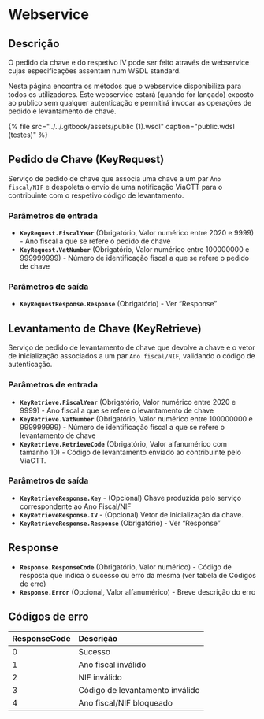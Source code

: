 # Webservice

## **Descrição**

O pedido da chave e do respetivo IV pode ser feito através de webservice cujas especificações assentam num WSDL standard.

Nesta página encontra os métodos que o webservice disponibiliza para todos os utilizadores. Este webservice estará \(quando for lançado\) exposto ao publico sem qualquer autenticação e permitirá invocar as operações de pedido e levantamento de chave.

{% file src="../../.gitbook/assets/public \(1\).wsdl" caption="public.wdsl \(testes\)" %}

## **Pedido de Chave \(KeyRequest\)**

Serviço de pedido de chave que associa uma chave a um par `Ano fiscal/NIF` e despoleta o envio de uma notificação ViaCTT para o contribuinte com o respetivo código de levantamento.

### **Parâmetros de entrada**

* **`KeyRequest.FiscalYear`** \(Obrigatório, Valor numérico entre 2020 e 9999\) - Ano fiscal a que se refere o pedido de chave
* **`KeyRequest.VatNumber`** \(Obrigatório, Valor numérico entre 100000000 e 999999999\) - Número de identificação fiscal a que se refere o pedido de chave

### **Parâmetros de saída**

* **`KeyRequestResponse.Response`** \(Obrigatório\) - Ver “Response”

## **Levantamento de Chave \(KeyRetrieve\)**

Serviço de pedido de levantamento de chave que devolve a chave e o vetor de inicialização associados a um par `Ano fiscal/NIF`, validando o código de autenticação.

### **Parâmetros de entrada**

* **`KeyRetrieve.FiscalYear`** \(Obrigatório, Valor numérico entre 2020 e 9999\) - Ano fiscal a que se refere o levantamento de chave
* **`KeyRetrieve.VatNumber`** \(Obrigatório, Valor numérico entre 100000000 e 999999999\) - Número de identificação fiscal a que se refere o levantamento de chave
* **`KeyRetrieve.RetrieveCode`** \(Obrigatório, Valor alfanumérico com tamanho 10\) - Código de levantamento enviado ao contribuinte pelo ViaCTT.

### **Parâmetros de saída**

* **`KeyRetrieveResponse.Key`** - \(Opcional\) Chave produzida pelo serviço correspondente ao Ano Fiscal/NIF 
* **`KeyRetrieveResponse.IV`** - \(Opcional\) Vetor de inicialização da chave.
* **`KeyRetrieveResponse.Response`** \(Obrigatório\) - Ver “Response”

## **Response**

* **`Response.ResponseCode`** \(Obrigatório, Valor numérico\) - Código de resposta que indica o sucesso ou erro da mesma \(ver tabela de Códigos de erro\)
* **`Response.Error`** \(Opcional, Valor alfanumérico\) - Breve descrição do erro

## **Códigos de erro**

| **ResponseCode** | **Descrição** |
| :--- | :--- |
| 0 | Sucesso |
| 1 | Ano fiscal inválido |
| 2 | NIF inválido |
| 3 | Código de levantamento inválido |
| 4 | Ano fiscal/NIF bloqueado |

